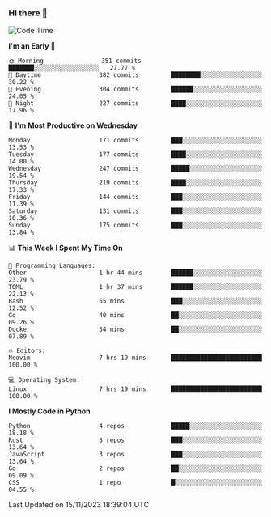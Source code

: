 ### Hi there 👋
<!--START_SECTION:waka-->
![Code Time](http://img.shields.io/badge/Code%20Time-203%20hrs%2040%20mins-blue)

**I'm an Early 🐤** 

```text
🌞 Morning                351 commits         ███████░░░░░░░░░░░░░░░░░░   27.77 % 
🌆 Daytime                382 commits         ████████░░░░░░░░░░░░░░░░░   30.22 % 
🌃 Evening                304 commits         ██████░░░░░░░░░░░░░░░░░░░   24.05 % 
🌙 Night                  227 commits         ████░░░░░░░░░░░░░░░░░░░░░   17.96 % 
```
📅 **I'm Most Productive on Wednesday** 

```text
Monday                   171 commits         ███░░░░░░░░░░░░░░░░░░░░░░   13.53 % 
Tuesday                  177 commits         ████░░░░░░░░░░░░░░░░░░░░░   14.00 % 
Wednesday                247 commits         █████░░░░░░░░░░░░░░░░░░░░   19.54 % 
Thursday                 219 commits         ████░░░░░░░░░░░░░░░░░░░░░   17.33 % 
Friday                   144 commits         ███░░░░░░░░░░░░░░░░░░░░░░   11.39 % 
Saturday                 131 commits         ███░░░░░░░░░░░░░░░░░░░░░░   10.36 % 
Sunday                   175 commits         ███░░░░░░░░░░░░░░░░░░░░░░   13.84 % 
```


📊 **This Week I Spent My Time On** 

```text
💬 Programming Languages: 
Other                    1 hr 44 mins        ██████░░░░░░░░░░░░░░░░░░░   23.79 % 
TOML                     1 hr 37 mins        ██████░░░░░░░░░░░░░░░░░░░   22.13 % 
Bash                     55 mins             ███░░░░░░░░░░░░░░░░░░░░░░   12.52 % 
Go                       40 mins             ██░░░░░░░░░░░░░░░░░░░░░░░   09.26 % 
Docker                   34 mins             ██░░░░░░░░░░░░░░░░░░░░░░░   07.89 % 

🔥 Editors: 
Neovim                   7 hrs 19 mins       █████████████████████████   100.00 % 

💻 Operating System: 
Linux                    7 hrs 19 mins       █████████████████████████   100.00 % 
```

**I Mostly Code in Python** 

```text
Python                   4 repos             █████░░░░░░░░░░░░░░░░░░░░   18.18 % 
Rust                     3 repos             ███░░░░░░░░░░░░░░░░░░░░░░   13.64 % 
JavaScript               3 repos             ███░░░░░░░░░░░░░░░░░░░░░░   13.64 % 
Go                       2 repos             ██░░░░░░░░░░░░░░░░░░░░░░░   09.09 % 
CSS                      1 repo              █░░░░░░░░░░░░░░░░░░░░░░░░   04.55 % 
```




 Last Updated on 15/11/2023 18:39:04 UTC
<!--END_SECTION:waka-->

<!--
**YoganshSharma/YoganshSharma** is a ✨ _special_ ✨ repository because its `README.md` (this file) appears on your GitHub profile.

Here are some ideas to get you started:

- 🔭 I’m currently working on ...
- 🌱 I’m currently learning ...
- 👯 I’m looking to collaborate on ...
- 🤔 I’m looking for help with ...
- 💬 Ask me about ...
- 📫 How to reach me: ...
- 😄 Pronouns: ...
- ⚡ Fun fact: ...
-->
